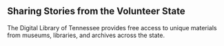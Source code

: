 ## Sharing Stories from the Volunteer State

The Digital Library of Tennessee provides free access to unique materials from museums, libraries, and archives across the state.

